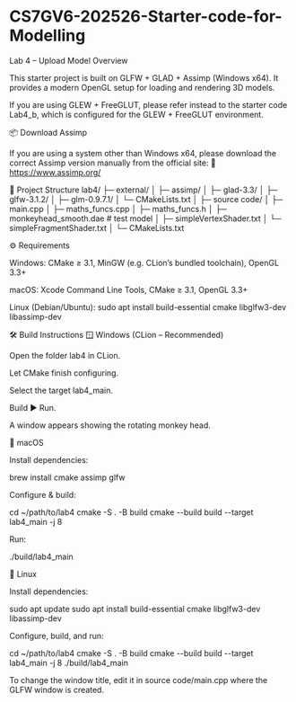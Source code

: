 # CS7GV6-202526-Starter-code-for-Modelling

Lab 4 – Upload Model
Overview

This starter project is built on GLFW + GLAD + Assimp (Windows x64).
It provides a modern OpenGL setup for loading and rendering 3D models.

If you are using GLEW + FreeGLUT, please refer instead to the starter code Lab4_b, which is configured for the GLEW + FreeGLUT environment.

📦 Download Assimp

If you are using a system other than Windows x64, please download the correct Assimp version manually from the official site:
🔗 https://www.assimp.org/

📁 Project Structure
lab4/
├─ external/
│  ├─ assimp/
│  ├─ glad-3.3/
│  ├─ glfw-3.1.2/
│  ├─ glm-0.9.7.1/
│  └─ CMakeLists.txt
│
├─ source code/
│  ├─ main.cpp
│  ├─ maths_funcs.cpp
│  ├─ maths_funcs.h
│  ├─ monkeyhead_smooth.dae     # test model
│  ├─ simpleVertexShader.txt
│  └─ simpleFragmentShader.txt
│
└─ CMakeLists.txt

⚙️ Requirements

Windows: CMake ≥ 3.1, MinGW (e.g. CLion’s bundled toolchain), OpenGL 3.3+

macOS: Xcode Command Line Tools, CMake ≥ 3.1, OpenGL 3.3+

Linux (Debian/Ubuntu): sudo apt install build-essential cmake libglfw3-dev libassimp-dev

🛠 Build Instructions
🪟 Windows (CLion – Recommended)

Open the folder lab4 in CLion.

Let CMake finish configuring.

Select the target lab4_main.

Build ▶ Run.

A window appears showing the rotating monkey head.

🍎 macOS

Install dependencies:

brew install cmake assimp glfw


Configure & build:

cd ~/path/to/lab4
cmake -S . -B build
cmake --build build --target lab4_main -j 8


Run:

./build/lab4_main

🐧 Linux

Install dependencies:

sudo apt update
sudo apt install build-essential cmake libglfw3-dev libassimp-dev


Configure, build, and run:

cd ~/path/to/lab4
cmake -S . -B build
cmake --build build --target lab4_main -j 8
./build/lab4_main



To change the window title, edit it in source code/main.cpp where the GLFW window is created.
